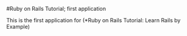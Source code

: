#Ruby on Rails Tutorial; first application

This is the first application for
(*Ruby on Rails Tutorial: Learn Rails by Example)